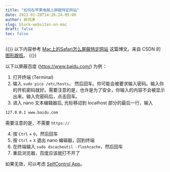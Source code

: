 ```yaml
---
title: "如何在苹果电脑上屏蔽特定网站"
date: 2021-01-28T14:28:24-05:00
author: 郝鸿涛
slug: block-websites-on-mac
draft: false
toc: false
---
```


{{<block class="note">}}
以下内容参考 [Mac上的Safari怎么屏蔽特定网站](https://blog.csdn.net/libing_zeng/article/details/79955900) 这篇博文。来自 CSDN 的 [图形跟班](https://blog.csdn.net/libing_zeng)。
{{<end>}}

以下以屏蔽百度 (https://www.baidu.com/) 为例：

1. 打开终端 (Terminal)
2. 输入 `sudo pico /etc/hosts`， 然后回车。你可能会被要求输入密码。输入你的开机密码就好。需要注意的是，也许是为了安全，你输入的内容不会被显示出来。输入完密码后，点击回车。
3. 进入 nano 文本编辑器后, 光标移动到 localhost 部分的最后一行，输入 

```bash
127.0.0.1 www.baidu.com
```

   需要注意的是，不需要 `https://`

4. 按 `Ctrl` + `O`，然后回车
5. 按 `Ctrl` + `X` 退出 nano 编辑器，回到终端
6. 在终端输入 `sudo dscacheutil -flushcache`，然后回车
7. 重启浏览器，百度应该就打不开了

如果无效，可以考虑 [SelfControl App](http://selfcontrolapp.com/)。
